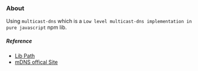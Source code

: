 ### About
Using `multicast-dns` which is a `Low level multicast-dns implementation in pure javascript` npm lib.

##### Reference
+ [Lib Path](https://github.com/mafintosh/multicast-dns)
+ [mDNS offical Site](https://tools.ietf.org/html/rfc6762)
